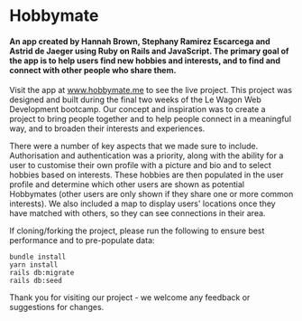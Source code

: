 # Hobbymate

#### An app created by Hannah Brown, Stephany Ramirez Escarcega and Astrid de Jaeger using Ruby on Rails and JavaScript. The primary goal of the app is to help users find new hobbies and interests, and to find and connect with other people who share them.

Visit the app at www.hobbymate.me to see the live project. This project was designed and built during the final two weeks of the Le Wagon Web Development bootcamp. Our concept and inspiration was to create a project to bring people together and to help people connect in a meaningful way, and to broaden their interests and experiences.

There were a number of key aspects that we made sure to include. Authorisation and authentication was a priority, along with the ability for a user to customise their own profile with a picture and bio and to select hobbies based on interests. These hobbies are then populated in the user profile and determine which other users are shown as potential Hobbymates (other users are only shown if they share one or more common interests). We also included a map to display users' locations once they have matched with others, so they can see connections in their area.

If cloning/forking the project, please run the following to ensure best performance and to pre-populate data:

```
bundle install
yarn install
rails db:migrate
rails db:seed
```

Thank you for visiting our project - we welcome any feedback or suggestions for changes.

